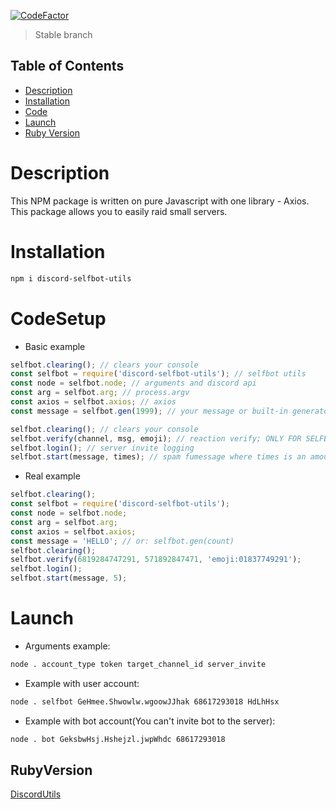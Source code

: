 [![CodeFactor](https://www.codefactor.io/repository/github/nyandimon/discord-selfbotutils/badge)](https://www.codefactor.io/repository/github/nyandimon/discord-selfbotutils)

> Stable branch

## Table of Contents

  - [Description](#Description)
  - [Installation](#Installation)
  - [Code](#CodeSetup)
  - [Launch](#Launch)
  - [Ruby Version](#RubyVersion)

# Description
This NPM package is written on pure Javascript with one library - Axios. This package allows you to easily raid small servers.
# Installation
```bash 
npm i discord-selfbot-utils
```
# CodeSetup
* Basic example
```javascript
selfbot.clearing(); // clears your console
const selfbot = require('discord-selfbot-utils'); // selfbot utils
const node = selfbot.node; // arguments and discord api
const arg = selfbot.arg; // process.argv
const axios = selfbot.axios; // axios
const message = selfbot.gen(1999); // your message or built-in generator. You can put here everything after operator '='

selfbot.clearing(); // clears your console
selfbot.verify(channel, msg, emoji); // reaction verify; ONLY FOR SELFBOTS!!!!!!
selfbot.login(); // server invite logging
selfbot.start(message, times); // spam fumessage where times is an amount of messages; message - message variable
```
* Real example
```javascript
selfbot.clearing(); 
const selfbot = require('discord-selfbot-utils');
const node = selfbot.node;
const arg = selfbot.arg; 
const axios = selfbot.axios;
const message = 'HELLO'; // or: selfbot.gen(count)
selfbot.clearing();
selfbot.verify(6819284747291, 571892847471, 'emoji:01837749291'); 
selfbot.login();
selfbot.start(message, 5);
```
# Launch
* Arguments example:
```bash
node . account_type token target_channel_id server_invite
```
* Example with user account:
```bash
node . selfbot GeHmee.Shwowlw.wgoowJJhak 68617293018 HdLhHsx
```
* Example with bot account(You can't invite bot to the server):
```bash
node . bot GeksbwHsj.Hshejzl.jwpWhdc 68617293018
```
## RubyVersion
[DiscordUtils](https://github.com/hackers-pr/ruby-selfbot-utils)